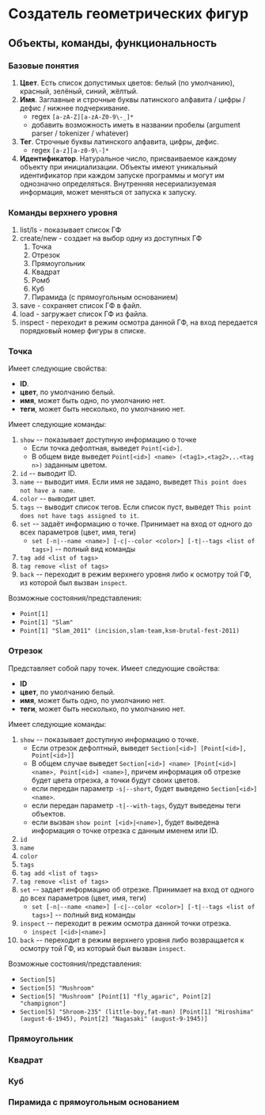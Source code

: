 # Создатель геометрических фигур

## Объекты, команды, функциональность

### Базовые понятия

1. **Цвет**. Есть список допустимых цветов: белый (по умолчанию), красный, зелёный, синий, жёлтый.
2. **Имя**. Заглавные и строчные буквы латинского алфавита / цифры / дефис / нижнее подчеркивание.
   - regex `[a-zA-Z][a-zA-Z0-9\-_]*`
   - добавить возможность иметь в названии пробелы (argument parser / tokenizer / whatever)
3. **Тег**. Строчные буквы латинского алфавита, цифры, дефис.
   - regex `[a-z][a-z0-9\-]*`
4. **Идентификатор**. Натуральное число, присваиваемое каждому объекту при инициализации.
   Объекты имеют уникальный идентификатор при каждом запуске программы и могут им однозначно определяться.
   Внутренняя несериализуемая информация, может меняться от запуска к запуску.

### Команды верхнего уровня

1. list/ls - показывает список ГФ
2. create/new - создает на выбор одну из доступных ГФ
    1. Точка
    2. Отрезок
    3. Прямоугольник
    4. Квадрат
    5. Ромб
    6. Куб
    7. Пирамида (с прямоугольным основанием)
3. save - сохраняет список ГФ в файл.
4. load - загружает список ГФ из файла.
5. inspect - переходит в режим осмотра данной ГФ, на вход передается порядковый номер фигуры в списке.

### Точка

Имеет следующие свойства:

- **ID**. 
- **цвет**, по умолчанию белый.
- **имя**, может быть одно, по умолчанию нет.
- **теги**, может быть несколько, по умолчанию нет.

Имеет следующие команды:

1. `show` -- показывает доступную информацию о точке
   - Если точка дефолтная, выведет `Point[<id>]`.
   - В общем виде выведет `Point[<id>] <name> (<tag1>,<tag2>,..<tag n>)` заданным цветом.
2. `id` -- выводит ID.
3. `name` -- выводит имя. Если имя не задано, выведет `This point does not have a name`. 
4. `color` -- выводит цвет.
5. `tags` -- выводит список тегов. Если список пуст, выведет `This point does not have tags assigned to it`.
6. `set` -- задаёт информацию о точке. Принимает на вход от одного до всех параметров (цвет, имя, теги)
   - `set [-n|--name <name>] [-c|--color <color>] [-t|--tags <list of tags>]` -- полный вид команды
7. `tag add <list of tags>`
8. `tag remove <list of tags>`
9. `back` -- переходит в режим верхнего уровня либо к осмотру той ГФ, из которой был вызван `inspect`.

Возможные состояния/представления:
- `Point[1]`
- `Point[1] "Slam"`
- `Point[1] "Slam_2011" (incision,slam-team,ksm-brutal-fest-2011)`

### Отрезок

Представляет собой пару точек. Имеет следующие свойства:

- **ID**
- **цвет**, по умолчанию белый.
- **имя**, может быть одно, по умолчанию нет.
- **теги**, может быть несколько, по умолчанию нет.

Имеет следующие команды:
1. `show` -- показывает доступную информацию о точке.
   - Если отрезок дефолтный, выведет `Section[<id>] [Point[<id>], Point[<id>]]`
   - В общем случае выведет `Section[<id>] <name> [Point[<id>] <name>, Point[<id>] <name>]`,
     причем информация об отрезке будет цвета отрезка, а точки будут своих цветов.
   - если передан параметр `-s|--short`, будет выведено `Section[<id>] <name>`.
   - если передан параметр `-t|--with-tags`, будут выведены теги объектов.
   - если вызван `show point [<id>|<name>]`, будет выведена информация о точке отрезка
     с данным именем или ID.
2. `id`
3. `name`
4. `color`
5. `tags`
6. `tag add <list of tags>`
7. `tag remove <list of tags>`
8. `set` -- задает информацию об отрезке. Принимает на вход от одного до всех параметров (цвет, имя, теги)
   - `set [-n|--name <name>] [-c|--color <color>] [-t|--tags <list of tags>]` -- полный вид команды
9. `inspect` -- переходит в режим осмотра данной точки отрезка.
   - `inspect [<id>|<name>]`
10. `back` -- переходит в режим верхнего уровня либо возвращается к осмотру той ГФ, из который был вызван `inspect`.  

Возможные состояния/представления:
- `Section[5]`
- `Section[5] "Mushroom"`
- `Section[5] "Mushroom" [Point[1] "fly_agaric", Point[2] "champignon"]`
- `Section[5] "Shroom-235" (little-boy,fat-man) [Point[1] "Hiroshima" (august-6-1945), Point[2] "Nagasaki" (august-9-1945)]`

### Прямоугольник

### Квадрат

### Куб

### Пирамида с прямоугольным основанием
